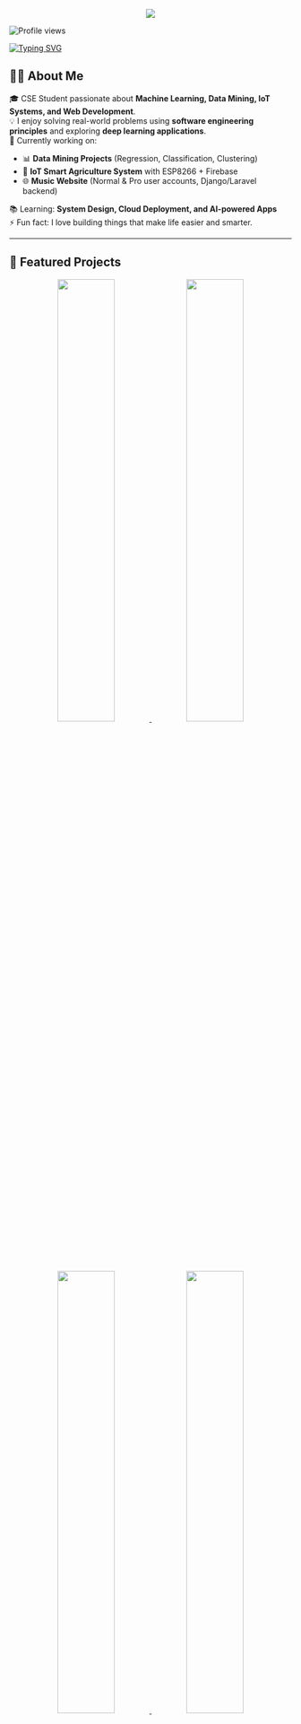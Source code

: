 <!-- Name -->
<!-- Banner -->
<p align="center">
  <img src="https://capsule-render.vercel.app/api?type=venom&height=200&color=gradient&text=Muhit%20Rahman&fontSize=40&desc=Junior%20software%20engineer%20and%20fullstack%20developer&descSize=20&fontAlignY=36&descAlignY=61" />
</p>


![Profile views](https://komarev.com/ghpvc/?username=Muhit-1&label=Profile%20views&color=0e75b6&style=flat)


<!-- Typing Animation -->
[![Typing SVG](https://readme-typing-svg.herokuapp.com?font=Fira+Code&size=28&pause=1000&color=00FFFF&center=true&vCenter=true&width=1000&lines=Hey%2C+I'm+Muhit+👋;Computer+Science+%26+Engineering+Student;+Fullstack+Developer;Software+Engineering+Enthusiast;Always+Learning+New+Tech+🚀)](https://git.io/typing-svg)


## 👨‍💻 About Me  
🎓 CSE Student passionate about **Machine Learning, Data Mining, IoT Systems, and Web Development**.  
💡 I enjoy solving real-world problems using **software engineering principles** and exploring **deep learning applications**.  
🔭 Currently working on:  
- 📊 **Data Mining Projects** (Regression, Classification, Clustering)  
- 🌱 **IoT Smart Agriculture System** with ESP8266 + Firebase  
- 🌐 **Music Website** (Normal & Pro user accounts, Django/Laravel backend)  

📚 Learning: **System Design, Cloud Deployment, and AI-powered Apps**  
⚡ Fun fact: I love building things that make life easier and smarter.  

---


## 🚀 Featured Projects  

<p align="center">
  <a href="https://github.com/yourusername/House-Rent-Prediction">
    <img width="45%" src="https://github-readme-stats.vercel.app/api/pin/?username=yourusername&repo=House-Rent-Prediction&theme=react&border_color=61dafb&border_radius=10" />
  </a>
  <a href="https://github.com/yourusername/Heart-Failure-Prediction">
    <img width="45%" src="https://github-readme-stats.vercel.app/api/pin/?username=yourusername&repo=Heart-Failure-Prediction&theme=react&border_color=61dafb&border_radius=10" />
  </a>
</p>

<p align="center">
  <a href="https://github.com/yourusername/IoT-Auto-Irrigation">
    <img width="45%" src="https://github-readme-stats.vercel.app/api/pin/?username=yourusername&repo=IoT-Auto-Irrigation&theme=react&border_color=61dafb&border_radius=10" />
  </a>
  <a href="https://github.com/yourusername/Music-Website">
    <img width="45%" src="https://github-readme-stats.vercel.app/api/pin/?username=yourusername&repo=Music-Website&theme=react&border_color=61dafb&border_radius=10" />
  </a>
</p>

---

## 🛠️ Languages & Tools  

<div align="center">

### 💻 Programming  
![Python](https://img.shields.io/badge/Python-FFD43B?style=for-the-badge&logo=python&logoColor=blue)  
![Java](https://img.shields.io/badge/Java-%23ED8B00.svg?style=for-the-badge&logo=openjdk&logoColor=white)  
![C++](https://img.shields.io/badge/C%2B%2B-00599C?style=for-the-badge&logo=c%2B%2B&logoColor=white)  
![PHP](https://img.shields.io/badge/PHP-777BB4?style=for-the-badge&logo=php&logoColor=white)  
![JavaScript](https://img.shields.io/badge/JavaScript-F7DF1E.svg?style=for-the-badge&logo=javascript&logoColor=black)  

### 🌐 Web Dev  
![HTML](https://img.shields.io/badge/HTML5-E34F26.svg?style=for-the-badge&logo=html5&logoColor=white)  
![CSS](https://img.shields.io/badge/CSS3-1572B6.svg?style=for-the-badge&logo=css3&logoColor=white)  
![Django](https://img.shields.io/badge/Django-092E20.svg?style=for-the-badge&logo=django&logoColor=white)  
![Laravel](https://img.shields.io/badge/Laravel-FF2D20.svg?style=for-the-badge&logo=laravel&logoColor=white)  

### 📊 Data Science & ML/DL  
![Pandas](https://img.shields.io/badge/pandas-%23150458.svg?style=for-the-badge&logo=pandas&logoColor=white)  
![NumPy](https://img.shields.io/badge/numpy-013243.svg?style=for-the-badge&logo=numpy&logoColor=white)  
![Scikit-Learn](https://img.shields.io/badge/scikit--learn-F7931E.svg?style=for-the-badge&logo=scikit-learn&logoColor=white)  
![TensorFlow](https://img.shields.io/badge/TensorFlow-FF6F00.svg?style=for-the-badge&logo=TensorFlow&logoColor=white)  
![PyTorch](https://img.shields.io/badge/PyTorch-EE4C2C.svg?style=for-the-badge&logo=PyTorch&logoColor=white)  

### ⚙️ Tools & Platforms  
![Firebase](https://img.shields.io/badge/Firebase-FFCA28.svg?style=for-the-badge&logo=firebase&logoColor=black)  
![MySQL](https://img.shields.io/badge/MySQL-4479A1.svg?style=for-the-badge&logo=mysql&logoColor=white)  
![MongoDB](https://img.shields.io/badge/MongoDB-47A248.svg?style=for-the-badge&logo=mongodb&logoColor=white)  
![VS Code](https://img.shields.io/badge/VS%20Code-0078d7.svg?style=for-the-badge&logo=visual-studio-code&logoColor=white)  
![Linux](https://img.shields.io/badge/Linux-FCC624.svg?style=for-the-badge&logo=linux&logoColor=black)  

</div>

---

## 📈 GitHub Stats  

<p align="center">
  <img width="48%" src="https://github-readme-stats.vercel.app/api?username=yourusername&show_icons=true&theme=react&hide_border=true&bg_color=0D1117&title_color=61dafb&icon_color=61dafb" />
  <img width="48%" src="https://github-readme-streak-stats.herokuapp.com/?user=yourusername&theme=react&hide_border=true&background=0D1117&stroke=61dafb" />
</p>

---

## 🌍 Connect With Me  

<p align="center">
  <a href="mailto:yourmail@gmail.com"><img src="https://img.shields.io/badge/Gmail-D14836?style=for-the-badge&logo=gmail&logoColor=white"/></a>
  <a href="https://www.linkedin.com/in/yourlinkedin/"><img src="https://img.shields.io/badge/LinkedIn-0077B5.svg?style=for-the-badge&logo=linkedin&logoColor=white"/></a>
  <a href="https://leetcode.com/yourprofile/"><img src="https://img.shields.io/badge/LeetCode-000000.svg?style=for-the-badge&logo=leetcode&logoColor=#d16c06"/></a>
  <a href="https://kaggle.com/yourprofile"><img src="https://img.shields.io/badge/Kaggle-035a7d.svg?style=for-the-badge&logo=kaggle&logoColor=white"/></a>
  <a href="https://stackoverflow.com/users/yourid"><img src="https://img.shields.io/badge/StackOverflow-FE7A16.svg?style=for-the-badge&logo=stack-overflow&logoColor=white"/></a>
</p>

---

⭐ **"Do better. Be better. Stay better."** ⭐
